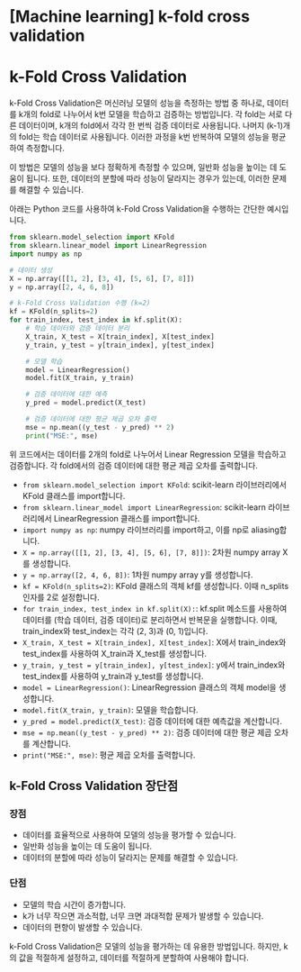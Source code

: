 # [Machine learning] k-fold cross validation

# k-Fold Cross Validation

k-Fold Cross Validation은 머신러닝 모델의 성능을 측정하는 방법 중 하나로, 데이터를 k개의 fold로 나누어서 k번 모델을 학습하고 검증하는 방법입니다. 각 fold는 서로 다른 데이터이며, k개의 fold에서 각각 한 번씩 검증 데이터로 사용됩니다. 나머지 (k-1)개의 fold는 학습 데이터로 사용됩니다. 이러한 과정을 k번 반복하여 모델의 성능을 평균하여 측정합니다.

이 방법은 모델의 성능을 보다 정확하게 측정할 수 있으며, 일반화 성능을 높이는 데 도움이 됩니다. 또한, 데이터의 분할에 따라 성능이 달라지는 경우가 있는데, 이러한 문제를 해결할 수 있습니다.

아래는 Python 코드를 사용하여 k-Fold Cross Validation을 수행하는 간단한 예시입니다.

```python
from sklearn.model_selection import KFold
from sklearn.linear_model import LinearRegression
import numpy as np

# 데이터 생성
X = np.array([[1, 2], [3, 4], [5, 6], [7, 8]])
y = np.array([2, 4, 6, 8])

# k-Fold Cross Validation 수행 (k=2)
kf = KFold(n_splits=2)
for train_index, test_index in kf.split(X):
    # 학습 데이터와 검증 데이터 분리
    X_train, X_test = X[train_index], X[test_index]
    y_train, y_test = y[train_index], y[test_index]

    # 모델 학습
    model = LinearRegression()
    model.fit(X_train, y_train)

    # 검증 데이터에 대한 예측
    y_pred = model.predict(X_test)

    # 검증 데이터에 대한 평균 제곱 오차 출력
    mse = np.mean((y_test - y_pred) ** 2)
    print("MSE:", mse)

```

위 코드에서는 데이터를 2개의 fold로 나누어서 Linear Regression 모델을 학습하고 검증합니다. 각 fold에서의 검증 데이터에 대한 평균 제곱 오차를 출력합니다.

- `from sklearn.model_selection import KFold`: scikit-learn 라이브러리에서 KFold 클래스를 import합니다.
- `from sklearn.linear_model import LinearRegression`: scikit-learn 라이브러리에서 LinearRegression 클래스를 import합니다.
- `import numpy as np`: numpy 라이브러리를 import하고, 이를 np로 aliasing합니다.
- `X = np.array([[1, 2], [3, 4], [5, 6], [7, 8]])`: 2차원 numpy array X를 생성합니다.
- `y = np.array([2, 4, 6, 8])`: 1차원 numpy array y를 생성합니다.
- `kf = KFold(n_splits=2)`: KFold 클래스의 객체 kf를 생성합니다. 이때 n_splits 인자를 2로 설정합니다.
- `for train_index, test_index in kf.split(X):`: kf.split 메소드를 사용하여 데이터를 (학습 데이터, 검증 데이터)로 분리하면서 반복문을 실행합니다. 이때, train_index와 test_index는 각각 (2, 3)과 (0, 1)입니다.
- `X_train, X_test = X[train_index], X[test_index]`: X에서 train_index와 test_index를 사용하여 X_train과 X_test를 생성합니다.
- `y_train, y_test = y[train_index], y[test_index]`: y에서 train_index와 test_index를 사용하여 y_train과 y_test를 생성합니다.
- `model = LinearRegression()`: LinearRegression 클래스의 객체 model을 생성합니다.
- `model.fit(X_train, y_train)`: 모델을 학습합니다.
- `y_pred = model.predict(X_test)`: 검증 데이터에 대한 예측값을 계산합니다.
- `mse = np.mean((y_test - y_pred) ** 2)`: 검증 데이터에 대한 평균 제곱 오차를 계산합니다.
- `print("MSE:", mse)`: 평균 제곱 오차를 출력합니다.

## k-Fold Cross Validation 장단점

### 장점

- 데이터를 효율적으로 사용하여 모델의 성능을 평가할 수 있습니다.
- 일반화 성능을 높이는 데 도움이 됩니다.
- 데이터의 분할에 따라 성능이 달라지는 문제를 해결할 수 있습니다.

### 단점

- 모델의 학습 시간이 증가합니다.
- k가 너무 작으면 과소적합, 너무 크면 과대적합 문제가 발생할 수 있습니다.
- 데이터의 편향이 발생할 수 있습니다.

k-Fold Cross Validation은 모델의 성능을 평가하는 데 유용한 방법입니다. 하지만, k의 값을 적절하게 설정하고, 데이터를 적절하게 분할하여 사용해야 합니다.